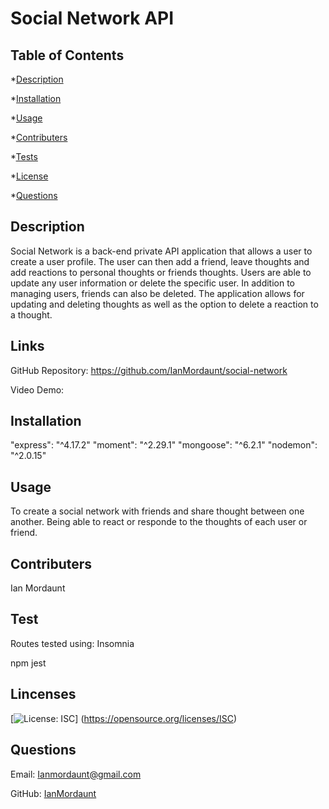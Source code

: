 # Social Network API

## Table of Contents
  *[Description](#description)

  *[Installation](#installation)

  *[Usage](#usage)

  *[Contributers](#contribute)

  *[Tests](#tests)

  *[License](#license)

  *[Questions](#questions)


  <a name='description'></a>
  ## Description

 Social Network is a back-end private API application that allows a user to create a user profile. The user can then add a friend, leave thoughts and add reactions to personal thoughts or friends thoughts.  Users are able to update any user information or delete the specific user. In addition to managing users, friends can also be deleted. The application allows for updating and deleting thoughts as well as the option to delete a reaction to a thought. 

  ## Links

  GitHub Repository: https://github.com/IanMordaunt/social-network
  
  Video Demo: 

  <a name='installation'></a>
  ## Installation

   "express": "^4.17.2"
   "moment": "^2.29.1"
   "mongoose": "^6.2.1"
   "nodemon": "^2.0.15"

  <a name='usage'></a>
  ## Usage

  To create a social network with friends and share thought between one another. Being able to react or responde to the thoughts of each user or friend.

  <a name='contribute'></a>
  ## Contributers

  Ian Mordaunt

  <a name='tests'></a>
  ## Test

  Routes tested using: Insomnia

  npm jest

  <a name='license'></a>
  ## Lincenses
  [![License: ISC](https://img.shields.io/badge/License-ISC-blue.svg)] (https://opensource.org/licenses/ISC) 

  <a name='questions'></a>
  ## Questions

  Email: Ianmordaunt@gmail.com

  GitHub: <a href="https://www.github.com/IanMordaunt" target="_blank">IanMordaunt</a>
  

  